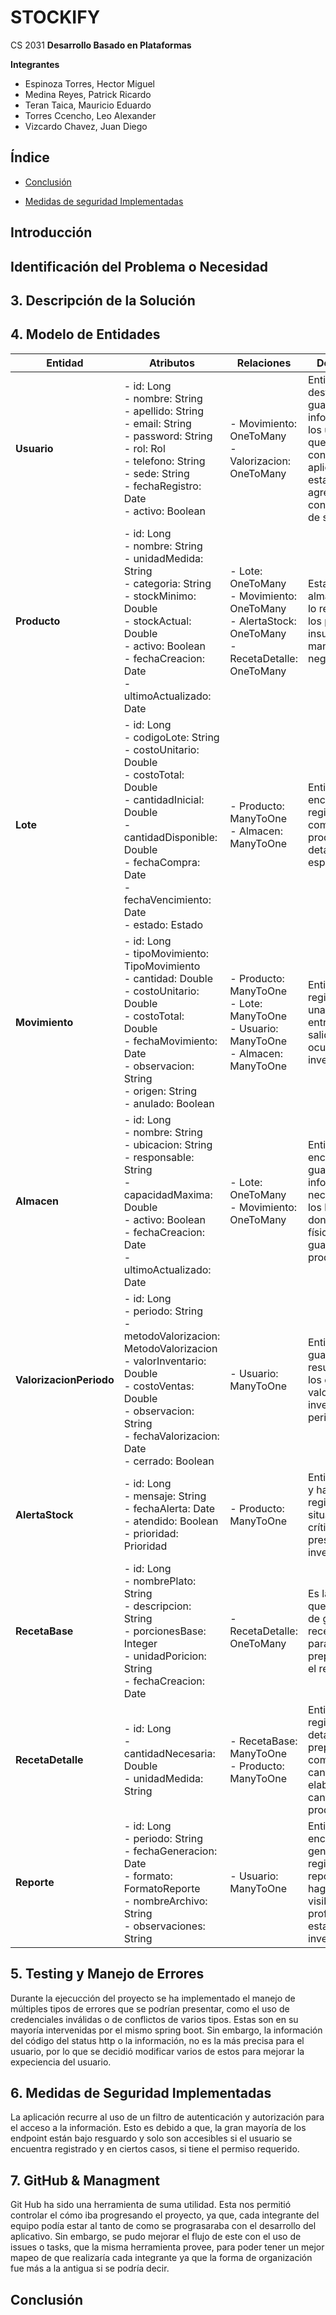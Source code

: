 # STOCKIFY
CS 2031 **Desarrollo Basado en Plataformas**

**Integrantes**

- Espinoza Torres, Hector Miguel
- Medina Reyes, Patrick Ricardo
- Teran Taica, Mauricio Eduardo
- Torres Ccencho, Leo Alexander
- Vizcardo Chavez, Juan Diego

## Índice

- [Conclusión](#Conclusión)

- [Medidas de seguridad Implementadas](#medidas-de-seguridad-implementadas)

## Introducción


## Identificación del Problema o Necesidad


## 3. Descripción de la Solución


## 4. Modelo de Entidades

|Entidad|Atributos|Relaciones|Descripción|
|-------|---------|----------|-----------|
|**Usuario**|- id: Long<br> - nombre: String<br> - apellido: String<br> - email: String<br> - password: String<br> - rol: Rol<br> - telefono: String<br> - sede: String<br> - fechaRegistro: Date<br> - activo: Boolean| - Movimiento: OneToMany <br> - Valorizacion: OneToMany|Entidad destinada a guardar la información de los usuarios que interactúen con la aplicación, a esta se le agrega configuraciones de seguridad.|
|**Producto**|- id: Long<br> - nombre: String<br> - unidadMedida: String<br> - categoria: String<br> - stockMinimo: Double<br> - stockActual: Double<br> - activo: Boolean<br> - fechaCreacion: Date<br> - ultimoActualizado: Date| - Lote: OneToMany<br> - Movimiento: OneToMany<br> - AlertaStock: OneToMany<br> - RecetaDetalle: OneToMany|Esta entidad almacena todo lo relacionado a los productos e insumos que maneja el negocio.|
|**Lote**|- id: Long<br> - codigoLote: String<br> - costoUnitario: Double<br> - costoTotal: Double<br> - cantidadInicial: Double<br> - cantidadDisponible: Double<br> - fechaCompra: Date<br> - fechaVencimiento: Date<br> - estado: Estado| - Producto: ManyToOne<br> - Almacen: ManyToOne|Entidad encargada de registrar la compra de productos, con detalles específicos.|
|**Movimiento**|- id: Long<br> - tipoMovimiento: TipoMovimiento<br> - cantidad: Double<br> - costoUnitario: Double<br> - costoTotal: Double<br> - fechaMovimiento: Date<br> - observacion: String<br> - origen: String<br> - anulado: Boolean|- Producto: ManyToOne<br> - Lote: ManyToOne<br> - Usuario: ManyToOne<br> - Almacen: ManyToOne|Entidad que registra cada una de las entradas y salidas que ocurren al inventario.|
|**Almacen**|- id: Long<br> - nombre: String<br> - ubicacion: String<br> - responsable: String<br> - capacidadMaxima: Double<br> - activo: Boolean<br> - fechaCreacion: Date<br> - ultimoActualizado: Date|- Lote: OneToMany<br> - Movimiento: OneToMany|Entidad encargada guardar la infomación necesaria de los lugares donde físicamente se guardan los productos.|
|**ValorizacionPeriodo**|- id: Long<br> - periodo: String<br> - metodoValorizacion: MetodoValorizacion<br> - valorInventario: Double<br> - costoVentas: Double<br> - observacion: String<br> - fechaValorizacion: Date<br> - cerrado: Boolean|- Usuario: ManyToOne<br>|Entidad que guarda los resultados de los cálculos del valor del inventario en un periodo.|
|**AlertaStock**|- id: Long<br> - mensaje: String<br> - fechaAlerta: Date<br> - atendido: Boolean<br> - prioridad: Prioridad|- Producto: ManyToOne|Entidad detecta y hace un registro de las situaciones críticas que se presentan en el inventario.|
|**RecetaBase**|- id: Long<br> - nombrePlato: String<br> - descripcion: String<br> - porcionesBase: Integer<br> - unidadPoricion: String<br> - fechaCreacion: Date|- RecetaDetalle: OneToMany|Es la entidad que se encarga de guardar las receta base para su preparación en el restaurante|
|**RecetaDetalle**|- id: Long<br> - cantidadNecesaria: Double<br> - unidadMedida: String|- RecetaBase: ManyToOne<br> - Producto: ManyToOne|Entidad que registra los detalles de una preparación, como la cantidad a elaborar con la cantidad de los productos|
|**Reporte**|- id: Long<br> - periodo: String<br> - fechaGeneracion: Date<br> - formato: FormatoReporte<br> - nombreArchivo: String<br> - observaciones: String<br>|- Usuario: ManyToOne|Entidad encargada de generar y registrara reportes que hagan más visibles y profesionales el estado del inventario.|

## 5. Testing y Manejo de Errores

Durante la ejecucción del proyecto se ha implementado el manejo de múltiples tipos de errores que se podrían presentar, como el uso de credenciales inválidas o de conflictos de varios tipos. Estas son en su mayoría
intervenidas por el mismo spring boot. Sin embargo, la información del código del status http o la información, no es la más precisa para el usuario, por lo que se decidió modificar varios de estos para mejorar la
expeciencia del usuario.

## 6. Medidas de Seguridad Implementadas

La aplicación recurre al uso de un filtro de autenticación y autorización para el acceso a la información. Esto es debido a que, la gran mayoría de los endpoint están bajo resguardo y solo son accesibles si el usuario
se encuentra registrado y en ciertos casos, si tiene el permiso requerido.

## 7. GitHub & Managment

Git Hub ha sido una herramienta de suma utilidad. Esta nos permitió controlar el cómo iba progresando el proyecto, ya que, cada integrante del equipo podía estar al tanto de como se prograsaraba con el desarrollo del
aplicativo. Sin embargo, se pudo mejorar el flujo de este con el uso de issues o tasks, que la misma herramienta provee, para poder tener un mejor mapeo de que realizaría cada integrante ya que la forma de organización
fue más a la antigua si se podría decir.

## Conclusión







##
